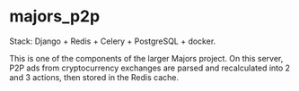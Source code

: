 # majors_p2p  


Stack: Django + Redis + Celery + PostgreSQL + docker.  


This is one of the components of the larger Majors project. On this server, P2P ads from cryptocurrency exchanges are parsed and recalculated into 2 and 3 actions, then stored in the Redis cache.
